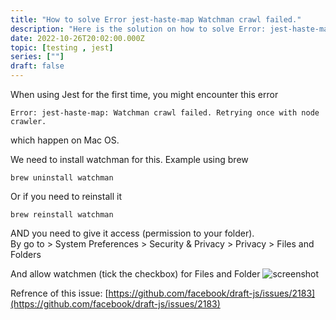 ```yaml
---
title: "How to solve Error jest-haste-map Watchman crawl failed."
description: "Here is the solution on how to solve Error: jest-haste-map: Watchman crawl failed. Retrying once with node crawler when running Jest Test"
date: 2022-10-26T20:02:00.000Z
topic: [testing , jest]
series: [""]
draft: false
---
```

When using Jest for the first time, you might encounter this error
```
Error: jest-haste-map: Watchman crawl failed. Retrying once with node crawler.
```

which happen on Mac OS.

We need to install watchman for this. Example using brew
```
brew uninstall watchman
```
Or if you need to reinstall it
```
brew reinstall watchman
```

AND you need to give it access  (permission to your folder).  
By go to > System Preferences > Security & Privacy > Privacy > Files and Folders 

And allow watchmen (tick the checkbox) for Files and Folder
![screenshot](https://i.ibb.co/2sFHPnf/Screen-Shot-2022-10-27-at-16-01-20.png)

Refrence of this issue: [https://github.com/facebook/draft-js/issues/2183](https://github.com/facebook/draft-js/issues/2183)

